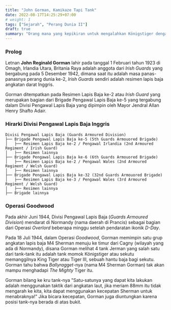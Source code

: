 ```yaml
---
title: "John Gorman, Kamikaze Tapi Tank"
date: 2022-08-17T14:25:29+07:00
# weight: 1
tags: ["Sejarah", "Perang Dunia II"]
draft: true
summary: "Orang mana yang kepikiran untuk mengalahkan Königstiger dengan cara ditabrak? Yap, John Gorman memikirkannya."
---
```


### Prolog

Letnan **John Reginald Gorman** lahir pada tanggal 1 Februari tahun 1923 di Omagh, Irlandia Utara, Britania Raya adalah anggota dari *Irish Guards* yang bergabung pada 5 Desember 1942, dimana saat itu adalah masa panas-panasnya perang dunia ke-2, *Irish Guards* sendiri adalah resimen lapis baja angkatan darat Inggris.

Gorman ditempatkan pada Resimen Lapis Baja ke-2 atau *Irish Guard* yang merupakan bagian dari Brigade Pengawal Lapis Baja ke-5 yang tergabung dalam Divisi Pengawal Lapis Baja yang dipimpin oleh Mayor Jendral Allan Henry Shafto Adair.

### Hirarki Divisi Pengawal Lapis Baja Inggris

```
Divisi Pengawal Lapis Baja (Guards Armoured Division)
├── Brigade Pengawal Lapis Baja ke-5 (5th Guards Armouored Brigade)
│   ├── Resimen Lapis Baja ke-2 / Pengawal Irlandia (2nd Armoured Regiment / Irish Guard)
│   ├── Resimen lainnya
├── Brigade Pengawal Lapis Baja ke-6 (6th Guards Armouored Brigade)
│   ├── Resimen Lapis Baja ke-2 / Pengawal Wales (2nd Armoured Regiment / Welsh Guard)
│   ├── Resimen lainnya
├── Brigade Pengawal Lapis Baja ke-32 (32nd Guards Armouored Brigade)
│   ├── Resimen Lapis Baja ke-3 / Pengawal Wales (3rd Armoured Regiment / Welsh Guard)
│   ├── Resimen lainnya
├── Brigade lainnya
```

### Operasi Goodwood

Pada akhir Juni 1944, Divisi Pengawal Lapis Baja (*Guards Armoured Division*) mendarat di Normandy (nama daerah di Prancis) sebagai bagian dari Operasi *Overlord* beberapa minggu setelah pendaratan ikonik *D-Day*.

Pada 18 Juli 1944, dalam Operasi *Goodwood*, Gorman memimpin satu grup angkatan lapis baja M4 Sherman menuju ke timur dari Cagny (wilayah yang ada di Normandy), disana Gorman melihat 4 tank Jerman yang salah satu dari tank-tank itu adalah tank momok Königstiger atau sekutu memanggilnya King Tiger atau Tiger III, sebuah hantu baja bagi sekutu. Gorman tahu bahwa *Ballyragget*-nya (nama M4 Sherman Gorman) tak akan mampu menghadapi *The Mighty* Tiger itu.

Gorman bilang ke kru tank-nya "Satu-satunya yang dapat kita lakukan adalah menggunakan taktik dari angkatan laut, jika meriam 88mm itu tidak mengarah ke kita, kita dapat menggunakan kecepatan Sherman untuk menabraknya!" Jika bicara kecepatan, Gorman juga diuntungkan karena posisi tank-nya berada di atas bukit.